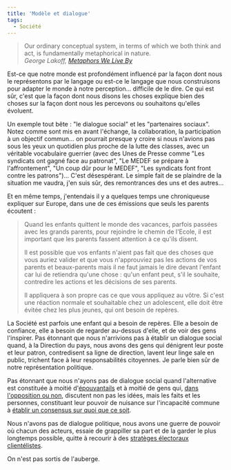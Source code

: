 ```yaml
---
title: 'Modèle et dialogue'
tags:
  - Société
---
```


> Our ordinary conceptual system, in terms of which we both think and act, is
> fundamentally metaphorical in nature.  
>  <cite>George Lakoff, [Metaphors We Live By](http://press.uchicago.edu/ucp/books/book/chicago/M/bo3637992.html 'Metaphors We Live By, Lakoff, Johnson')</cite>

Est-ce que notre monde est profondément influencé par la façon dont nous le
représentons par le langage ou est-ce le langage que nous construisons pour
adapter le monde à notre perception... difficile de le dire. Ce qui est sûr,
c'est que la façon dont nous disons les choses explique bien des choses sur la
façon dont nous les percevons ou souhaitons qu'elles évoluent.

Un exemple tout bête : "le dialogue social" et les "partenaires sociaux". Notez
comme sont mis en avant l'échange, la collaboration, la participation à un
objectif commun... on pourrait presque y croire si nous n'avions pas sous les
yeux un quotidien plus proche de la lutte des classes, avec un véritable
vocabulaire guerrier (avec des Unes de Presse comme "Les syndicats ont gagné
face au patronat", "Le MEDEF se prépare à l'affrontement", "Un coup dûr pour le
MEDEF", "Les syndicats font front contre les patrons")... C'est désespérant. Le
simple fait de se plaindre de la situation me vaudra, j'en suis sûr, des
remontrances des uns et des autres...

Et en même temps, j'entendais il y a quelques temps une chroniqueuse expliquer
sur Europe, dans une de ces émissions que seuls les parents écoutent :

> Quand les enfants quittent le monde des vacances, parfois passées avec les
> grands parents, pour rejoindre le chemin de l'Ecole, il est important que les
> parents fassent attention à ce qu'ils disent.
>
> Il est possible que vos enfants n'aient pas fait que des choses que vous
> auriez valider et que vous n'approuviez pas les actions de vos parents et
> beaux-parents mais il ne faut jamais le dire devant l'enfant car lui de
> retiendra qu'une chose : qu'un enfant peut, s'il le souhaite, contredire les
> actions et les décisions de ses parents.
>
> Il appliquera à son propre cas ce que vous appliquez au vôtre. Si c'est une
> réaction normale et souhaitable chez un adolescent, elle doit être évitée chez
> les plus jeunes, qui ont besoin de repères.

La Société est parfois une enfant qui a besoin de repères. Elle a besoin de
confiance, elle a besoin de regarder au-dessus d'elle, et de voir des gens
l'inspirer. Pas étonnant que nous n'arrivions pas à établir un dialogue social
quand, à la Direction du pays, nous avons des gens qui dénigrent leur poste et
leur patron, contredisent sa ligne de direction, lavent leur linge sale en
public, trichent face à leur responsabilités citoyennes. Je parle bien sûr de
notre représentation politique.

Pas étonnant que nous n'ayons pas de dialogue social quand l'alternative est
constituée à moitié
d'[épouvantails](http://www.atlantico.fr/decryptage/vote-fn-epouvantail-necessaire-sophie-menton-1021204.html '"Le vote FN : un épouvantail nécessaire ?", Atlantico.fr')
et à moitié de gens qui,
[dans l'opposition ou non](http://www.lemonde.fr/les-decodeurs/visuel/2014/08/29/les-frondeurs-du-ps-combien-de-divisions_4479064_4355770.html 'Les frondeurs du PS : combien de divisions ?'),
discutent non pas les idées, mais les faits et les personnes, constituant leur
pouvoir de nuisance sur l'incapacité commune à
[établir un consensus sur quoi que ce soit](http://www.lemonde.fr/les-decodeurs/article/2014/09/04/chomage-pourquoi-une-telle-difference-de-chiffres_4482304_4355770.html 'Chômage : pourquoi une telle différence de chiffres ?').

Nous n'avons pas de dialogue politique, nous avons une guerre de pouvoir où
chacun des acteurs, essaie de grappiller sa part et de la garder le plus
longtemps possible, quitte à recourir à des
[stratèges électoraux clientélistes](http://blog.francetvinfo.fr/classe-eco/2014/09/03/les-loyers-la-politique-et-les-economistes.html '"Les loyers, la politique et les économistes", Alexandre Delaigue').

On n'est pas sortis de l'auberge.
